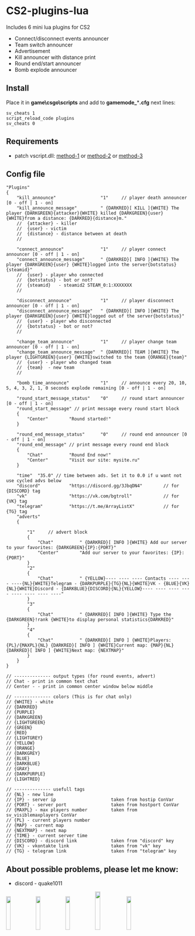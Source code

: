# CS2-plugins-lua
Includes 6 mini lua plugins for CS2

- Connect/disconnect events announcer
- Team switch announcer
- Advertisement
- Kill announcer with distance print
- Round end/start announcer
- Bomb explode announcer

## Install
Place it in **game\csgo\scripts** and add to **gamemode_*****.cfg** next lines:
```
sv_cheats 1
script_reload_code plugins
sv_cheats 0
```

## Requirements
- patch vscript.dll: [method-1](https://hlmod.net/threads/source-2-skripting.64842/post-631602) or [method-2](https://github.com/Source2ZE/LuaUnlocker) or [method-3](https://github.com/bklol/vscriptPatch/tree/main)

## Config file 
```
"Plugins"
{	
	"kill_announce"					"1"		// player death announcer [0 - off | 1 - on]
	"kill_announce_message"			" {DARKRED}[ KILL ]{WHITE} The player {DARKGREEN}{attacker}{WHITE} killed {DARKGREEN}{user} {WHITE}from a distance: {DARKRED}{distance}m."
	//	{attacker} - killer
	//	{user} - victim
	//	{distance} - distance between at death
	//
	
	"connect_announce"				"1"		// player connect announcer [0 - off | 1 - on]
	"connect_announce_message"		" {DARKRED}[ INFO ]{WHITE} The player {DARKGREEN}{user} {WHITE}logged into the server{botstatus} {steamid}"
	//	{user} - player who connected
	//	{botstatus}	- bot or not?
	//	{steamid}	- steamid2 STEAM_0:1:XXXXXXX
	//
	
	"disconnect_announce"			"1"		// player disconnect announcer [0 - off | 1 - on]
	"disconnect_announce_message"	" {DARKRED}[ INFO ]{WHITE} The player {DARKGREEN}{user} {WHITE}logged out of the server{botstatus}"
	//	{user} - player who disconnected
	//	{botstatus}	- bot or not?
	//
	
	"change_team_announce"			"1"		// player change team announcer [0 - off | 1 - on]
	"change_team_announce_message"	" {DARKRED}[ TEAM ]{WHITE} The player {LIGHTGREEN}{user} {WHITE}switched to the team {ORANGE}{team}"
	//	{user} - player who changed team
	//	{team}	- new team
	//
	
	"bomb_time_announce"			"1"		// announce every 20, 10, 5, 4, 3, 2, 1, 0 seconds explode remaining [0 - off | 1 - on]
	
	"round_start_message_status"	"0"		// round start announcer [0 - off | 1 - on]
	"round_start_message" // print message every round start block
	{
		"Center"		"Round started!"
	}
	
	"round_end_message_status"		"0"		// round end announcer [0 - off | 1 - on]	
	"round_end_message"	// print message every round end block
	{
		"Chat"			"Round End now!"
		"Center"		"Visit our site: mysite.ru"
	}
	
	"time" 	"35.0" // time between ads. Set it to 0.0 if u want not use cycled advs below
	"discord"			"https://discord.gg/3JbqDN4"		// for {DISCORD} tag
	"vk"				"https://vk.com/bgtroll"			// for {VK} tag
	"telegram"			"https://t.me/ArrayListX"			// for {TG} tag	
	"adverts"  
	{	
		
		"1"		// advert block
		{
			"Chat"			" {DARKRED}[ INFO ]{WHITE} Add our server to your favorites: {DARKGREEN}{IP}:{PORT}"
			"Center"		"Add our server to your favorites: {IP}:{PORT}"
		}
		"2"		
		{
			"Chat"			" {YELLOW}---- ---- ---- Contacts ---- ---- ----{NL}{WHITE}Telegram - {DARKPURPLE}{TG}{NL}{WHITE}VK - {BLUE}{VK}{NL}{WHITE}Discord - {DARKBLUE}{DISCORD}{NL}{YELLOW}---- ---- ---- ---- ---- ---- ---- ----"
		}
		"3"		
		{
			"Chat"			" {DARKRED}[ INFO ]{WHITE} Type the {DARKGREEN}!rank {WHITE}to display personal statistics{DARKRED}"
		}
		"4"		
		{
			"Chat"			" {DARKRED}[ INFO ] {WHITE}Players: {PL}/{MAXPL}{NL} {DARKRED}[ INFO ] {WHITE}Current map: {MAP}{NL} {DARKRED}[ INFO ] {WHITE}Next map: {NEXTMAP}"
		}
	}
}

// -------------- output types (for round events, advert)
// Chat - print in common text chat
// Center - - print in common center window below middle

// -------------- colors (This is for chat only)
// {WHITE} - white
// {DARKRED}
// {PURPLE}
// {DARKGREEN}
// {LIGHTGREEN}
// {GREEN}
// {RED}
// {LIGHTGREY}
// {YELLOW}
// {ORANGE}
// {DARKGREY}
// {BLUE}
// {DARKBLUE}
// {GRAY}
// {DARKPURPLE}
// {LIGHTRED}

// -------------- usefull tags
// {NL} - new line
// {IP}	- server ip						taken from hostip ConVar
// {PORT} - server port					taken from hostport ConVar
// {MAXPL} - max players number 		taken from sv_visiblemaxplayers ConVar
// {PL} - current players number
// {MAP} - current map
// {NEXTMAP} - next map
// {TIME} - current server time
// {DISCORD} - discord link 			taken from "discord" key
// {VK} - vkontakte link 				taken from "vk" key
// {TG} - telegram link 				taken from "telegram" key
```

## About possible problems, please let me know: 

- discord - quake1011

[<img src="https://i.ibb.co/tJTTmxP/vk-process-mining.png" width="15.3%"/>](https://vk.com/bgtroll)
[<img src="https://i.ibb.co/VjhryGb/png-transparent-brand-logo-steam-gump-s.png" width="15.3%"/>](https://hlmod.ru/members/palonez.92448/)
[<img src="https://i.ibb.co/xHZPN0g/s-l500.png" width="15.3%"/>](https://steamcommunity.com/id/comecamecame)
[<img src="https://i.ibb.co/S0LyzmX/tg-process-mining.png" width="16.3%"/>](https://t.me/ArrayListX)
[<img src="https://i.ibb.co/Tb2gprD/2056021.png" width="15.3%"/>](https://github.com/Quake1011)